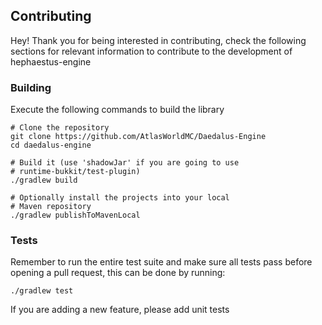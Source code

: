 ## Contributing

Hey! Thank you for being interested in contributing, check the following sections
for relevant information to contribute to the development of hephaestus-engine


### Building

Execute the following commands to build the library

```shell
# Clone the repository
git clone https://github.com/AtlasWorldMC/Daedalus-Engine
cd daedalus-engine

# Build it (use 'shadowJar' if you are going to use 
# runtime-bukkit/test-plugin)
./gradlew build

# Optionally install the projects into your local
# Maven repository
./gradlew publishToMavenLocal
```


### Tests

Remember to run the entire test suite and make sure all tests pass before opening a
pull request, this can be done by running:

```shell
./gradlew test
```

If you are adding a new feature, please add unit tests
